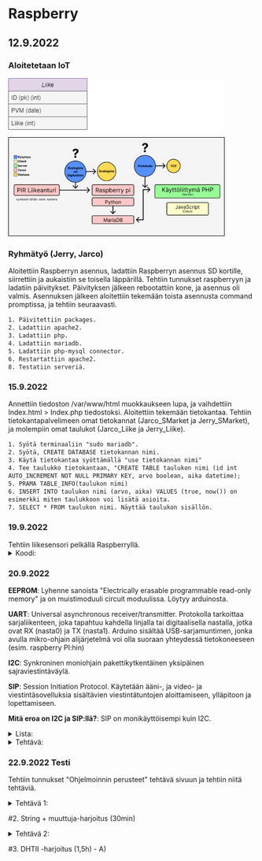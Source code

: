 # Raspberry
<h2>12.9.2022</h2>
  <h3>Aloitetetaan IoT</h3>

  ![Suunnitelma](https://github.com/jarcoheiskanen/IoT/blob/main/Images/Testi.png)

  <h3>Ryhmätyö (Jerry, Jarco)</h3>
    Aloitettiin Raspberryn asennus, ladattiin Raspberryn asennus SD kortille, siirrettiin ja aukaistiin se toisella läppärillä. Tehtiin tunnukset raspberryyn ja ladatiin päivitykset. Päivityksen jälkeen rebootattiin kone, ja asennus oli valmis. Asennuksen jälkeen aloitettiin tekemään toista asennusta command promptissa, ja tehtiin seuraavasti.
    
    1. Päivitettiin packages.
    2. Ladattiin apache2.
    3. Ladattiin php.
    4. Ladattiin mariadb.
    5. Ladattiin php-mysql connector.
    6. Restartattiin apache2.
    8. Testatiin serveriä.

  <h3>15.9.2022</h3>
  Annettiin tiedoston /var/www/html muokkaukseen lupa, ja vaihdettiin Index.html > Index.php tiedostoksi.
  Aloitettiin tekemään tietokantaa. Tehtiin tietokantapalvelimeen omat tietokannat (Jarco_SMarket ja Jerry_SMarket), ja molempiin omat taulukot (Jarco_Liike ja Jerry_Liike).
    
    1. Syötä terminaaliin "sudo mariadb".
    2. Syötä, CREATE DATABASE tietokannan nimi.
    3. Käytä tietokantaa syöttämällä "use tietokannan nimi"
    4. Tee taulukko tietokantaan, "CREATE TABLE taulukon nimi (id int AUTO_INCREMENT NOT NULL PRIMARY KEY, arvo boolean, aika datetime);
    5. PRAMA TABLE_INFO(taulukon nimi)
    6. INSERT INTO taulukon nimi (arvo, aika) VALUES (true, now()) on esimerkki miten taulukkoon voi lisätä asioita.
    7. SELECT * FROM taulukon nimi. Näyttää taulukon sisällön.

  <h3>19.9.2022</h3>
  Tehtiin liikesensori pelkällä Raspberryllä.
  <details>
    <summary>
      Koodi:
    </summary>
  
      ## -- Lisää libraryt koodiin
      import time
      import RPi.GPIO as GPIO
      
      ## -- Lisää variablet, ja aloittaa setupin GPIO:on
      pin = 4
      GPIO.setmode(GPIO.BCM)
      GPIO.setup(pin, GPIO.IN)
      
      ## -- Function, joka hakee ajan.
      def getTime():
        result = time.localtime()
        time_string = time.strftime("%m/%d&%y/, %H:%M:%S:", result)
        return time_string
        
      ## -- Kokeilee jos koodissa on virheitä, jos ei se aloittaa loopin joka ei lopu koskaan.
      try:
        while True:
          timeResult = getTime()
          if GPIO.input(pin):
            print("Liikettä: "+ str(timeResult))
          else:
            print("Ei liikettä: "+ str(timeResult))
          time.sleep(2.5)
      except:
        print("-")
        GPIO.cleanup()
  </details>
  
  <h3>20.9.2022</h3>
  
  <b>EEPROM</b>: Lyhenne sanoista "Electrically erasable programmable read-only memory" ja on muistimoduuli circuit moduulissa. Löytyy arduinosta.<br />
  
  <b>UART</b>: Universal asynchronous receiver/transmitter. Protokolla tarkoittaa sarjaliikenteen, joka tapahtuu kahdella linjalla tai digitaalisella nastalla, jotka ovat RX (nasta0) ja TX (nasta1). Arduino sisältää USB-sarjamuntimen, jonka avulla mikro-ohjain alijärjetelmä voi olla suoraan yhteydessä tietokoneeseen (esim. raspberry PI:hin)<br />
  
  <b>I2C</b>: Synkroninen moniohjain pakettikytkentäinen yksipäinen sajraviestintäväylä. <br />
  
  <b>SIP</b>: Session Initiation Protocol. Käytetään ääni-, ja video- ja viestintäsovelluksia sisältävien viestintätuntojen aloittamiseen, ylläpitoon ja lopettamiseen.<br />
  
  <b>Mitä eroa on I2C ja SIP:llä?</b>: SIP on monikäyttöisempi kuin I2C.<br />

  <details>
    <summary>
      Lista:
    </summary>
  
      apt-get update: Hakee päivityksen
      clear: Tyhjentää terminaalin
      date: Näyttää päivämäärän ja ajan
      find / -name esimerkki.txt: Etsii nimellä tietokoneesta tiedostoa.
      nano example.txt: Voi kontrolloida tiedostoa
      poweroff: Sammuttaa koneen
      raspi-confg: Aukaisee raspin configuration työkalun
      reboot: Uudelleen aukaisee koneen
      shutdown -h now: Sulkeutuu asettaman ajan päästä
      shutdown -h 01:22: Sulkeutuu 01:22
      startx: Aloittaa server X
      
      cat esimerkki.txt: Aukaista tai tehdä tiedosto
      cd/abc/xyz: Path directory
      ls -l: Listaa sovellukset
      mkdir esimerkki:_polku: Tekee directoryn
      mv XXX: ei ole komento
      rm esimerkki.txt: Poistaa tiedoston
      scp user@10.0.0.32:/some/path/tiedosto.txt: Kopioi tiedostoja kahden paikan välillä
      touch example.txt: Muuttaa timestamppiä
      
      ifconfig: Näyttää netin tiedot
      iwconfig: Langattoman netin tiedot
      iwlist wlan0 scan: Scannaa langattoman yhteyden
      iwlist wlan0 | grep ESSID: -
      nmap: Näytäää mitä serviceitä on auki
      ping: Näyttää yhteyden ja sen tarkkuuden nettiin
      wget https://www.website.com/example.txt: Hakee tietoa nettisivusta
      
      
      cat /proc/meminfo: Memoryn info
      cat /proc/partitions: Näyttää väliseinät
      cat /proc/version: Näyttää versiot
      df -h: Näyttää paljon tilaa on jäljellä
      df /: Näyttää tilaa tietyllä systeemillä
      dpkg - -get-selections | grep XXX:              ---- 
      dpkg - -get-selections                          ----
      free: Näyttää käytettävän memoryn
      hostname -l                                     ----
      lsusb: Näyttää tietoja USB laitteista
      UP key: Näyttää aikaisemmat syötetyt komennot terminaaliin
      vcgencmd measure_temp: Näyttää koneen lämpötilan
      vcgencmd get_mem arm && vcgencmd get_mem gpu: Arm Memoryn käyttö ja GPU memoryn käyttö
      
  </details>
  
  <details>
    <summary>
      Tehtävä:
    </summary>
  
      Raspberryn lämpötila: $ vcgencmd measure_temp
      Kuinka paljon vapaata tilaa on jäljellä: $ df -Bm
      Miten vaihdetaan polusta toiseen: $ cd ~
  
  </details>

  <h3>22.9.2022 Testi</h3>
  
  Tehtiin tunnukset "Ohjelmoinnin perusteet" tehtävä sivuun ja tehtiin niitä tehtäviä.
  
   <details>
    <summary>
      Tehtävä 1:
    </summary>
  
      #1. Tietokanta (10min)
        - A) Kun olet palvelimen sisällä, voit käyttää komentoa "$ SHOW DATABASES;" terminaalissa. (Näyttää kaikki tietokannat palvelimen sisältä)
        - B) Kun olet tietokannan sisällä, voit käyttää komentoa "$ DESC listanNimi;". (Näyttää kaikki tiedot taulukosta)
    </summary>
   </details>
   
   #2. String + muuttuja-harjoitus (30min)
     <details>
       <summary>
         Tehtävä 2:
       </summary>
         import time
         import datetime
         import mariadb
         import RPi.GPIO as GPIO



         inputPin = 4
         sleepTime = 5



         GPIO.setmode(GPIO.BCM)
         GPIO.setup(inputPin, GPIO.IN)



         conn = mariadb.connect(user="jaje", password="JarcoJerry1", host="localhost", database="SMarket")
         cur = conn.cursor()



         try:
             while True:

                 inputType = GPIO.input(inputPin)
                 curTime = datetime.datetime.now()

                 #sqlStr = "INSERT INTO Liike (arvo, aika) VALUES({boolean}, '{timeCurrently}')".format(boolean = inputType, timeCurrently = curTime)
                 #sqlStr = "INSERT INTO Liike (arvo, aika) VALUES(%s, '%s')" % (inputType, curTime)
                 sqlStr = f"INSERT INTO Liike (arvo, aika) VALUES({inputType}, '{curTime}')"

                 print(sqlStr)
                 cur.execute(sqlStr)
                 conn.commit()

                 time.sleep(sleepTime)

         except:
             print("Ei toimi")

         conn.close()
  </details>
      
  #3. DHTII -harjoitus (1,5h)
    - A) 

